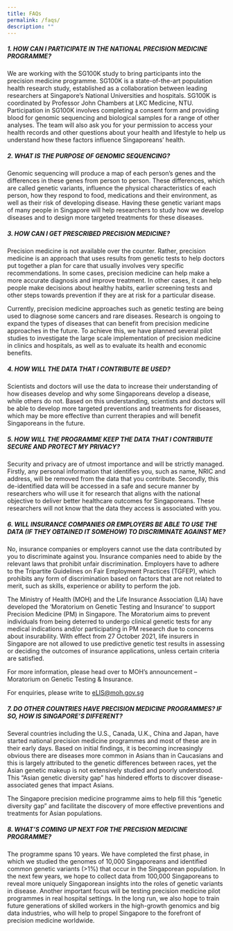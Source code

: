```yaml
---
title: FAQs
permalink: /faqs/
description: ""
---
```

##### 1.  HOW CAN I PARTICIPATE IN THE NATIONAL PRECISION MEDICINE PROGRAMME?

We are working with the SG100K study to bring participants into the precision medicine programme. SG100K is a state-of-the-art population health research study, established as a collaboration between leading researchers at Singapore’s National Universities and hospitals. SG100K is coordinated by Professor John Chambers at LKC Medicine, NTU. Participation in SG100K involves completing a consent form and providing blood for genomic sequencing and biological samples for a range of other analyses. The team will also ask you for your permission to access your health records and other questions about your health and lifestyle to help us understand how these factors influence Singaporeans’ health.

##### 2. WHAT IS THE PURPOSE OF GENOMIC SEQUENCING?

Genomic sequencing will produce a map of each person’s genes and the differences in these genes from person to person. These differences, which are called genetic variants, influence the physical characteristics of each person, how they respond to food, medications and their environment, as well as their risk of developing disease. Having these genetic variant maps of many people in Singapore will help researchers to study how we develop diseases and to design more targeted treatments for these diseases.

##### 3. HOW CAN I GET PRESCRIBED PRECISION MEDICINE?

Precision medicine is not available over the counter. Rather, precision medicine is an approach that uses results from genetic tests to help doctors put together a plan for care that usually involves very specific recommendations. In some cases, precision medicine can help make a more accurate diagnosis and improve treatment. In other cases, it can help people make decisions about healthy habits, earlier screening tests and other steps towards prevention if they are at risk for a particular disease.

Currently, precision medicine approaches such as genetic testing are being used to diagnose some cancers and rare diseases. Research is ongoing to expand the types of diseases that can benefit from precision medicine approaches in the future. To achieve this, we have planned several pilot studies to investigate the large scale implementation of precision medicine in clinics and hospitals, as well as to evaluate its health and economic benefits.

##### 4. HOW WILL THE DATA THAT I CONTRIBUTE BE USED?

Scientists and doctors will use the data to increase their understanding of how diseases develop and why some Singaporeans develop a disease, while others do not. Based on this understanding, scientists and doctors will be able to develop more targeted preventions and treatments for diseases, which may be more effective than current therapies and will benefit Singaporeans in the future.

##### 5. HOW WILL THE PROGRAMME KEEP THE DATA THAT I CONTRIBUTE SECURE AND PROTECT MY PRIVACY?

Security and privacy are of utmost importance and will be strictly managed. Firstly, any personal information that identifies you, such as name, NRIC and address, will be removed from the data that you contribute. Secondly, this de-identified data will be accessed in a safe and secure manner by researchers who will use it for research that aligns with the national objective to deliver better healthcare outcomes for Singaporeans. These researchers will not know that the data they access is associated with you.

##### 6. WILL INSURANCE COMPANIES OR EMPLOYERS BE ABLE TO USE THE DATA (IF THEY OBTAINED IT SOMEHOW) TO DISCRIMINATE AGAINST ME?

No, insurance companies or employers cannot use the data contributed by you to discriminate against you. Insurance companies need to abide by the relevant laws that prohibit unfair discrimination. Employers have to adhere to the Tripartite Guidelines on Fair Employment Practices (TGFEP), which prohibits any form of discrimination based on factors that are not related to merit, such as skills, experience or ability to perform the job.

The Ministry of Health (MOH) and the Life Insurance Association (LIA) have developed the ‘Moratorium on Genetic Testing and Insurance’ to support Precision Medicine (PM) in Singapore. The Moratorium aims to prevent individuals from being deterred to undergo clinical genetic tests for any medical indications and/or participating in PM research due to concerns about insurability. With effect from 27 October 2021, life insurers in Singapore are not allowed to use predictive genetic test results in assessing or deciding the outcomes of insurance applications, unless certain criteria are satisfied.

For more information, please head over to  MOH’s announcement – Moratorium on Genetic Testing & Insurance.

For enquiries, please write to eLIS@moh.gov.sg

##### 7. DO OTHER COUNTRIES HAVE PRECISION MEDICINE PROGRAMMES? IF SO, HOW IS SINGAPORE’S DIFFERENT?

Several countries including the U.S., Canada, U.K., China and Japan, have started national precision medicine programmes and most of these are in their early days. Based on initial findings, it is becoming increasingly obvious there are diseases more common in Asians than in Caucasians and this is largely attributed to the genetic differences between races, yet the Asian genetic makeup is not extensively studied and poorly understood. This “Asian genetic diversity gap” has hindered efforts to discover disease-associated genes that impact Asians.

The Singapore precision medicine programme aims to help fill this “genetic diversity gap” and facilitate the discovery of more effective preventions and treatments for Asian populations.

##### 8. WHAT’S COMING UP NEXT FOR THE PRECISION MEDICINE PROGRAMME?

The programme spans 10 years. We have completed the first phase, in which we studied the genomes of 10,000 Singaporeans and identified common genetic variants (>1%) that occur in the Singaporean population. In the next few years, we hope to collect data from 100,000 Singaporeans to reveal more uniquely Singaporean insights into the roles of genetic variants in disease. Another important focus will be testing precision medicine pilot programmes in real hospital settings. In the long run, we also hope to train future generations of skilled workers in the high-growth genomics and big data industries, who will help to propel Singapore to the forefront of precision medicine worldwide.